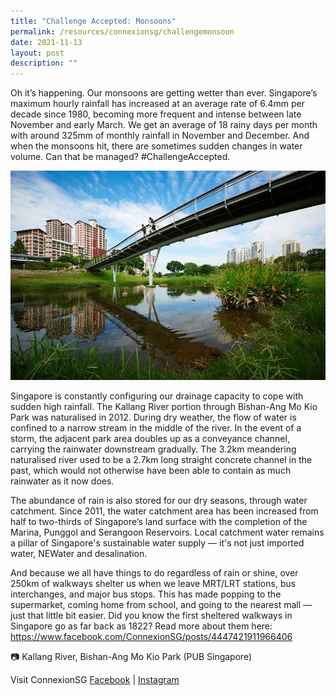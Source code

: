 ```yaml
---
title: "Challenge Accepted: Monsoons"
permalink: /resources/connexionsg/challengemonsoon
date: 2021-11-13
layout: post
description: ""
---
```

Oh it’s happening. Our monsoons are getting wetter than ever. Singapore’s maximum hourly rainfall has increased at an average rate of 6.4mm per decade since 1980, becoming more frequent and intense between late November and early March. We get an average of 18 rainy days per month with around 325mm of monthly rainfall in November and December. And when the monsoons hit, there are sometimes sudden changes in water volume. Can that be managed? #ChallengeAccepted.

![Alt text for image on Isomer site](/images/monsoonkallangriver.jpg)

Singapore is constantly configuring our drainage capacity to cope with sudden high rainfall. The Kallang River portion through Bishan-Ang Mo Kio Park was naturalised in 2012. During dry weather, the flow of water is confined to a narrow stream in the middle of the river. In the event of a storm, the adjacent park area doubles up as a conveyance channel, carrying the rainwater downstream gradually. The 3.2km meandering naturalised river used to be a 2.7km long straight concrete channel in the past, which would not otherwise have been able to contain as much rainwater as it now does.

The abundance of rain is also stored for our dry seasons, through water catchment. Since 2011, the water catchment area has been increased from half to two-thirds of Singapore’s land surface with the completion of the Marina, Punggol and Serangoon Reservoirs. Local catchment water remains a pillar of Singapore's sustainable water supply — it's not just imported water, NEWater and desalination.

And because we all have things to do regardless of rain or shine, over 250km of walkways shelter us when we leave MRT/LRT stations, bus interchanges, and major bus stops. This has made popping to the supermarket, coming home from school, and going to the nearest mall — just that little bit easier. 
Did you know the first sheltered walkways in Singapore go as far back as 1822? Read more about them here: https://www.facebook.com/ConnexionSG/posts/4447421911966406

📷 Kallang River, Bishan-Ang Mo Kio Park (PUB Singapore)

Visit ConnexionSG [Facebook](https://www.facebook.com/ConnexionSG) | [Instagram](https://www.instagram.com/connexionsg/)